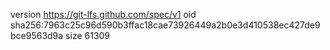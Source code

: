 version https://git-lfs.github.com/spec/v1
oid sha256:7963c25c96d590b3ffac18cae73926449a2b0e3d410538ec427de9bce9563d9a
size 61309
